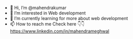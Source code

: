 - 👋 Hi, I’m @mahendrakumar
- 👀 I’m interested in Web development
- 🌱 I’m currently learning for more about web development
- 📫 How to reach me Check here 👇👇
https://www.linkedin.com/in/mahendrameghwal

<!---
mahendrameghwal/mahendrameghwal is a ✨ special ✨ repository because its `README.md` (this file) appears on your GitHub profile.
You can click the Preview link to take a look at your changes..
--->
